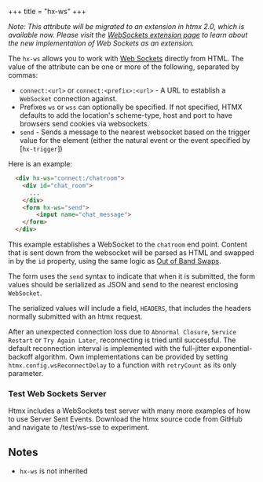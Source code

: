 +++
title = "hx-ws"
+++

*Note: This attribute will be migrated to an extension in htmx 2.0, which is available now.  Please visit the 
[WebSockets extension page](@/extensions/web-sockets.md) to learn about the new implementation of Web Sockets as an extension.*

The `hx-ws` allows you to work with [Web Sockets](https://developer.mozilla.org/en-US/docs/Web/API/WebSockets_API/Writing_WebSocket_client_applications)
directly from HTML.  The value of the attribute can be one or more of the following, separated by commas:

* `connect:<url>` or `connect:<prefix>:<url>` - A URL to establish a `WebSocket` connection against.
* Prefixes `ws` or `wss` can optionally be specified. If not specified, HTMX defaults to add the location's scheme-type, host and port to have browsers send cookies via websockets.
* `send` - Sends a message to the nearest websocket based on the trigger value for the element (either the natural event
or the event specified by [`hx-trigger`])

Here is an example:

```html
  <div hx-ws="connect:/chatroom">
    <div id="chat_room">
      ...
    </div>
    <form hx-ws="send">
        <input name="chat_message">
    </form>
  </div>
```

This example establishes a WebSocket to the `chatroom` end point.  Content that is sent down from the websocket will
be parsed as HTML and swapped in by the `id` property, using the same logic as [Out of Band Swaps](@/attributes/hx-swap-oob.md).

The form uses the `send` syntax to indicate that when it is submitted, the form values should be serialized as JSON
and send to the nearest enclosing `WebSocket`.

The serialized values will include a field, `HEADERS`, that includes the headers normally submitted with an htmx
request.

After an unexpected connection loss due to `Abnormal Closure`, `Service Restart` or `Try Again Later`,
reconnecting is tried until successful.
The default reconnection interval is implemented with the full-jitter exponential-backoff algorithm.
Own implementations can be provided by setting `htmx.config.wsReconnectDelay` to a function with
`retryCount` as its only parameter.


### Test Web Sockets Server

Htmx includes a WebSockets test server with many more examples of how to use Server Sent Events.  Download the htmx source code from GitHub and navigate to /test/ws-sse to experiment.

## Notes

* `hx-ws` is not inherited

